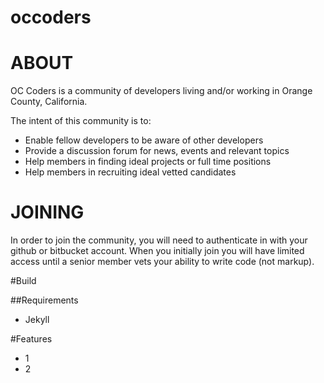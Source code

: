 occoders
========

ABOUT
========
OC Coders is a community of developers living and/or working in Orange County, California. 

The intent of this community is to:

* Enable fellow developers to be aware of other developers
* Provide a discussion forum for news, events and relevant topics
* Help members in finding ideal projects or full time positions
* Help members in recruiting ideal vetted candidates

JOINING
========
In order to join the community, you will need to authenticate in with your github or bitbucket account. When you initially join you will have limited access until a senior member vets your ability to write code (not markup).

#Build

##Requirements
 * Jekyll


#Features
 * 1
 * 2
